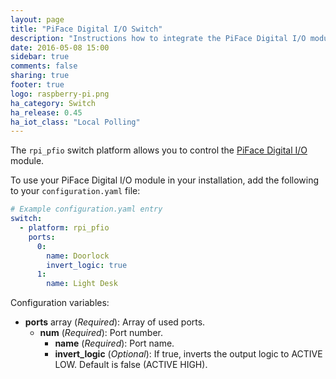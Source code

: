 ```yaml
---
layout: page
title: "PiFace Digital I/O Switch"
description: "Instructions how to integrate the PiFace Digital I/O module into Home Assistant as a switch."
date: 2016-05-08 15:00
sidebar: true
comments: false
sharing: true
footer: true
logo: raspberry-pi.png
ha_category: Switch
ha_release: 0.45
ha_iot_class: "Local Polling"
---
```


The `rpi_pfio` switch platform allows you to control the [PiFace Digital I/O](http://www.piface.org.uk/products/piface_digital/) module.

To use your PiFace Digital I/O module in your installation, add the following to your `configuration.yaml` file:

```yaml
# Example configuration.yaml entry
switch:
  - platform: rpi_pfio
    ports:
      0:
        name: Doorlock
        invert_logic: true
      1:
        name: Light Desk
```

Configuration variables:

- **ports** array (*Required*): Array of used ports.
  - **num** (*Required*): Port number.
    - **name** (*Required*): Port name.
    - **invert_logic** (*Optional*): If true, inverts the output logic to ACTIVE LOW. Default is false (ACTIVE HIGH).

